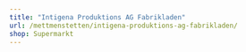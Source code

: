 ```yaml
---
title: "Intigena Produktions AG Fabrikladen"
url: /mettmenstetten/intigena-produktions-ag-fabrikladen/
shop: Supermarkt
---
```

